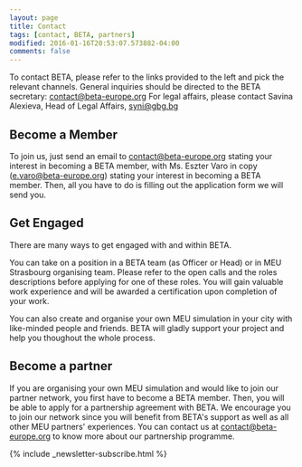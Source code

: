 ```yaml
---
layout: page
title: Contact
tags: [contact, BETA, partners]
modified: 2016-01-16T20:53:07.573882-04:00
comments: false
---
```


To contact BETA, please refer to the links provided to the left and pick the relevant channels. 
General inquiries should be directed to the BETA secretary: <contact@beta-europe.org>
For legal affairs, please contact Savina Alexieva, Head of Legal Affairs, syni@gbg.bg


## Become a Member

To join us, just send an email to <contact@beta-europe.org> stating your interest in becoming a BETA member, with Ms. Eszter Varo in copy (e.varo@beta-europe.org) stating your interest in becoming a BETA member. Then, all you have to do is filling out the application form we will send you.


## Get Engaged

There are many ways to get engaged with and within BETA. 

You can take on a position in a BETA team (as Officer or Head) or in MEU Strasbourg organising team. 
Please refer to the open calls and the roles descriptions before applying for one of these roles. 
You will gain valuable work experience and will be awarded a certification upon completion of your work. 

You can also create and organise your own MEU simulation in your city with like-minded people and friends. 
BETA will gladly support your project and help you thoughout the whole process.   


## Become a partner

If you are organising your own MEU simulation and would like to join our partner network, you first have to become a BETA member. 
Then, you will be able to apply for a partnership agreement with BETA. 
We encourage you to join our network since you will benefit from BETA's support as well as all other MEU partners' experiences. 
You can contact us at contact@beta-europe.org to know more about our partnership programme. 

{% include _newsletter-subscribe.html %}
